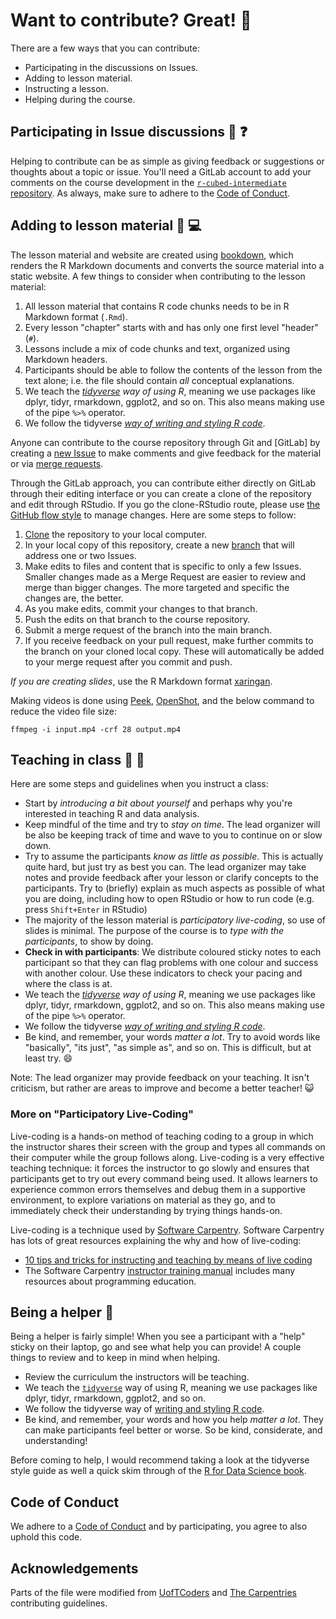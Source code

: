 # Want to contribute? Great! :tada: 

There are a few ways that you can contribute:

- Participating in the discussions on Issues.
- Adding to lesson material.
- Instructing a lesson.
- Helping during the course.

## Participating in Issue discussions :thought_balloon: :question:

Helping to contribute can be as simple as giving feedback or suggestions or thoughts
about a topic or issue. You'll need a GitLab account to add your comments on
the course development in the [`r-cubed-intermediate` repository](https://gitlab.com/rostools/r-cubed-intermediate/issues). 
As always, make sure to adhere to the [Code of Conduct](CODE_OF_CONDUCT.md).

## Adding to lesson material :pencil: :computer:

The lesson material and website are created using [bookdown](https://bookdown.org/yihui/bookdown/),
which renders the R Markdown documents and converts the source material into 
a static website. A few things to consider when contributing to the lesson 
material:

1. All lesson material that contains R code chunks needs to be in R Markdown
format (`.Rmd`).
1. Every lesson "chapter" starts with and has only one first level "header" (`#`).
3. Lessons include a mix of code chunks and text, organized using Markdown
headers.
4. Participants should be able to follow the contents of the lesson from the
text alone; i.e. the file should contain _all_ conceptual explanations.
5. We teach the *[tidyverse][tidyverse] way of using R*, meaning we use
packages like dplyr, tidyr, rmarkdown, ggplot2, and so on. This also means making
use of the pipe `%>%` operator.
6. We follow the tidyverse [*way of writing and styling R code*](https://style.tidyverse.org/).

Anyone can contribute to the course repository 
through Git and [GitLab] by creating a [new Issue](https://gitlab.com/rostools/r-cubed-intermediate/-/issues/new)
to make comments and give feedback for the material or via [merge
requests][merge-requests].

Through the GitLab approach, you can contribute either directly on GitLab
through their editing interface or you can create a clone of the repository and
edit through RStudio. If you go the clone-RStudio route, please use [the GitHub
flow style][github-flow] to manage changes. Here are some steps to follow:

1. [Clone][clone-explanation] the repository to your local computer.
2. In your local copy of this repository, create a new
[branch][branch-explanation] that will address one or two Issues.
3. Make edits to files and content that is specific to only a few Issues.
Smaller changes made as a Merge Request are easier to review and merge than 
bigger changes. The more targeted and specific the changes are, the better.
3. As you make edits, commit your changes to that branch.
4. Push the edits on that branch to the course repository.
5. Submit a merge request of the branch into the main branch.
7. If you receive feedback on your pull request, make further commits to the
branch on your cloned local copy. These will automatically be added to your merge
request after you commit and push.

*If you are creating slides*, use the R Markdown format [xaringan](https://github.com/yihui/xaringan).

Making videos is done using [Peek](https://github.com/phw/peek),
[OpenShot](https://www.openshot.org/),
and the below command to reduce the video file size:

```
ffmpeg -i input.mp4 -crf 28 output.mp4
```

## Teaching in class :information_desk_person: :speech_balloon:

Here are some steps and guidelines when you instruct a class:

- Start by *introducing a bit about yourself* and perhaps why you're interested
in teaching R and data analysis.
- Keep mindful of the time and try to *stay on time*. The lead organizer will be
also be keeping track of time and wave to you to continue on or slow down.
- Try to assume the participants *know as little as possible*. This is actually
quite hard, but just try as best you can. The lead organizer may take notes and
provide feedback after your lesson or clarify concepts to the participants. Try
to (briefly) explain as much aspects as possible of what you are doing,
including how to open RStudio or how to run code (e.g. press `Shift+Enter` in RStudio)
- The majority of the lesson material is *participatory live-coding*, so use of
slides is minimal. The purpose of the course is to *type with the participants*,
to show by doing.
- **Check in with participants**: We distribute coloured sticky notes to each
participant so that they can flag problems with one colour and success with
another colour. Use these indicators to check your pacing and where the
class is at.
- We teach the *[tidyverse][tidyverse] way of using R*, meaning we use
packages like dplyr, tidyr, rmarkdown, ggplot2, and so on. This also means making
use of the pipe `%>%` operator.
- We follow the tidyverse [*way of writing and styling R code*](https://style.tidyverse.org/).
- Be kind, and remember, your words *matter a lot*. Try to avoid words like
"basically", "its just", "as simple as", and so on. This is difficult, but at least
try. :smile:

Note: The lead organizer may provide feedback on your teaching. It isn't
criticism, but rather are areas to improve and become a better teacher!
:smiley_cat:

### More on "Participatory Live-Coding"

Live-coding is a hands-on method of teaching coding to a group in which the
instructor shares their screen with the group and types all commands on their
computer while the group follows along. Live-coding is a very effective teaching
technique: it forces the instructor to go slowly and ensures that participants
get to try out every command being used. It allows learners to experience common
errors themselves and debug them in a supportive environment, to explore
variations on material as they go, and to immediately check their understanding
by trying things hands-on.

Live-coding is a technique used by [Software Carpentry](https://software-carpentry.org/about/). 
Software Carpentry has lots of great resources explaining the why and how of live-coding:

- [10 tips and tricks for instructing and teaching by means of live coding](https://software-carpentry.org/blog/2016/04/tips-tricks-live-coding.html)
- The Software Carpentry [instructor training manual](https://carpentries.github.io/instructor-training/) 
includes many resources about programming education.

## Being a helper :raising_hand: 

Being a helper is fairly simple! When you see a participant with a "help" sticky
on their laptop, go and see what help you can provide! A couple things to review
and to keep in mind when helping. 

- Review the curriculum the instructors will be teaching.
- We teach the [`tidyverse`][tidyverse] way of using R, meaning we use packages
like dplyr, tidyr, rmarkdown, ggplot2, and so on. 
- We follow the tidyverse way of [writing and styling R code](https://style.tidyverse.org/).
- Be kind, and remember, your words and how you help *matter a lot*. They can 
make participants feel better or worse. So be kind, considerate, and understanding!

Before coming to help, I would recommend taking a look at the tidyverse style
guide as well a quick skim through of the [R for Data Science book](https://r4ds.had.co.nz/).

## Code of Conduct

We adhere to a [Code of Conduct](CODE_OF_CONDUCT.md) and by participating, you
agree to also uphold this code.

## Acknowledgements

Parts of the file were modified from [UofTCoders](https://github.com/UofTCoders/studyGroup/blob/gh-pages/CONTRIBUTING.md) 
and [The Carpentries](https://docs.carpentries.org/topic_folders/hosts_instructors/hosts_instructors_checklist.html#instructor-checklist)
contributing guidelines.

[tidyverse]: https://www.tidyverse.org/
[branch-explanation]: https://help.github.com/articles/about-branches/
[clone-explanation]: https://help.github.com/articles/cloning-a-repository/
[github-flow]: https://guides.github.com/introduction/flow/
[glossary]: https://help.github.com/articles/github-glossary/
[merge-requests]: https://docs.gitlab.com/ee/gitlab-basics/add-merge-request.html
